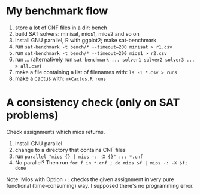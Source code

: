 # My benchmark flow

1. store a lot of CNF files in a dir: bench
1. build SAT solvers: minisat, mios1, mios2 and so on
1. install GNU parallel, R with ggplot2; make sat-benchmark
1. run `sat-benchmark -t bench/* --timeout=200 minisat > r1.csv`
1. run `sat-benchmark -t bench/* --timeout=200 mios1 > r2.csv`
1. run ... (alternatively run `sat-benchmark ... solver1 solver2 solver3 ... > all.csv`)
1. make a file containing a list of filenames with: `ls -1 *.csv > runs`
1. make a cactus with: `mkCactus.R runs`

# A consistency check (only on SAT problems)

Check assignments which mios returns.

1. install GNU parallel
1. change to a directory that contains CNF files
1. run `parallel "mios {} | mios -: -X {}" ::: *.cnf`
1. No parallel? Then run `for f in *.cnf ; do mios $f | mios -: -X $f; done`

Note: Mios with Option `-:` checks the given assignment in very pure functional (time-consuming) way.
I supposed there's no programming error.
